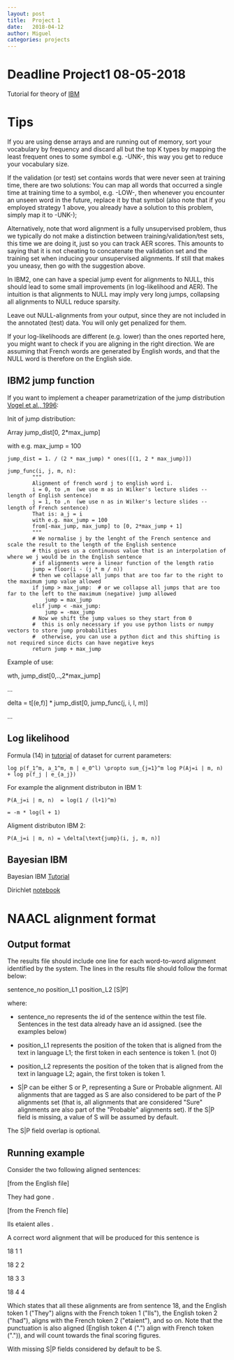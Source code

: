 ```yaml
---
layout: post
title:  Project 1
date:   2018-04-12
author: Miguel
categories: projects
---
```


# Deadline Project1 08-05-2018

Tutorial for theory of [IBM](https://uva-slpl.github.io/nlp2/resources/papers/Schulz-IBM12-Tutorial.pdf)

# Tips

If you are using dense arrays and are running out of memory, sort your vocabulary by frequency and discard all but the top K types by mapping the least frequent ones to some symbol e.g. -UNK-, this way you get to reduce your vocabulary size.

If the validation (or test) set contains words that were never seen at training time, there are two solutions:
You can map all words that occurred a single time at training time to a symbol, e.g. -LOW-, then whenever you encounter an unseen word in the future, replace it by that symbol (also note that if you employed strategy 1 above, you already have a solution to this problem, simply map it to -UNK-);

Alternatively, note that word alignment is a fully unsupervised problem, thus we typically do not make a distinction between training/validation/test sets, this time we are doing it, just so you can track AER scores. This amounts to saying that it is not cheating to concatenate the validation set and the training set when inducing your unsupervised alignments. If still that makes you uneasy, then go with the suggestion above.

In IBM2, one can have a special jump event for alignments to NULL, this should lead to some small improvements (in log-likelihood and AER). The intuition is that alignments to NULL may imply very long jumps, collapsing all alignments to NULL reduce sparsity.

Leave out NULL-alignments from your output, since they are not included in the annotated (test) data. You will only get penalized for them.

If your log-likelihoods are different (e.g. lower) than the ones reported here, you might want to check if you are aligning in the right direction. We are assuming that French words are generated by English words, and that the NULL word is therefore on the English side.

## IBM2 jump function

If you want to implement a cheaper parametrization of the jump distribution [Vogel et al., 1996](http://www.aclweb.org/anthology/C96-2141):

Init of jump distribution:

Array jump_dist[0, 2*max_jump]

with e.g. max_jump = 100

	jump_dist = 1. / (2 * max_jump) * ones([(1, 2 * max_jump)])

```
jump_func(i, j, m, n):
		"""
		Alignment of french word j to english word i. 
		i = 0, to ,m  (we use m as in Wilker's lecture slides -- length of English sentence)
		j = 1, to ,n  (we use n as in Wilker's lecture slides -- length of French sentence)
		That is: a_j = i
		with e.g. max_jump = 100
		from[-max_jump, max_jump] to [0, 2*max_jump + 1] 
		"""
		# We normalise j by the lenght of the French sentence and scale the result to the length of the English sentence
		# this gives us a continuous value that is an interpolation of where we j would be in the English sentence
		# if alignments were a linear function of the length ratio
		jump = floor(i - (j * m / n)) 
		# then we collapse all jumps that are too far to the right to the maximum jump value allowed
		if jump > max_jump:  # or we collapse all jumps that are too far to the left to the maximum (negative) jump allowed
			jump = max_jump   
		elif jump < -max_jump:
			jump = -max_jump
		# Now we shift the jump values so they start from 0
		#  this is only necessary if you use python lists or numpy vectors to store jump probabilities
		#  otherwise, you can use a python dict and this shifting is not required since dicts can have negative keys
		return jump + max_jump
```     
Example of use:

wth, jump_dist[0,..,2*max_jump]

...

delta = t[(e,f)] * jump_dist[0, jump_func(j, i, l, m)]

...



## Log likelihood
Formula (14) in [tutorial](https://uva-slpl.github.io/nlp2/resources/papers/Schulz-IBM12-Tutorial.pdf) of dataset for current  parameters:

	log p(f_1^m, a_1^m, m | e_0^l) \propto sum_{j=1}^m log P(Aj=i | m, n) + log p(f_j | e_{a_j})

For example the alignment distributon in IBM 1:

	P(A_j=i | m, n)  = log(1 / (l+1)^m) 

	= -m * log(l + 1)

Aligment distributon IBM 2:

	P(A_j=i | m, n) = \delta[\text{jump}(i, j, m, n)]  

## Bayesian IBM

Bayesian IBM [Tutorial](https://uva-slpl.github.io/nlp2/resources/papers/Schulz-BayesIBM1-tutorial.pdf)

Dirichlet [notebook](https://github.com/uva-slpl/nlp2/tree/gh-pages/resources/notebooks/Dirichlet.ipynb)

# NAACL alignment format

## Output format

The results file should include one line for each word-to-word alignment 
identified by the system. The lines in the results file should follow the 
format below:     

sentence_no position_L1 position_L2 [S|P] 

where:
- sentence_no represents the id of the sentence within the test file. 
Sentences in the test data already have an id assigned. (see the examples 
below)    

- position_L1 represents the position of the token that is aligned from 
the text in language L1; the first token in each sentence is token 1. (not 0)    

- position_L2 represents the position of the token that is aligned from the 
text in language L2; again, the first token is token 1.    

- S|P can be either S or P, representing a Sure or Probable alignment. All 
alignments that are tagged as S are also considered to be part of the P 
alignments set (that is, all alignments that are considered "Sure" alignments 
are also part of the "Probable" alignments set). If the S|P field is missing, 
a value of S will be assumed by default.

The S|P field overlap is optional. 

## Running example

Consider the two following aligned sentences:

[from the English file]

They had gone . 

[from the French file]

Ils etaient alles .

A correct word alignment that will be produced for this sentence is

18 1 1

18 2 2 

18 3 3

18 4 4

Which states that all these alignments are from sentence 18, and the English 
token 1 ("They") aligns with the French token 1 ("Ils"), the English token 2 
("had"), aligns with the French token 2 ("etaient"), and so on. Note that the 
punctuation is also aligned (English token 4 (".") align with French token 
(".")), and will count towards the final scoring figures. 

With missing S|P fields considered by default to be S. 




